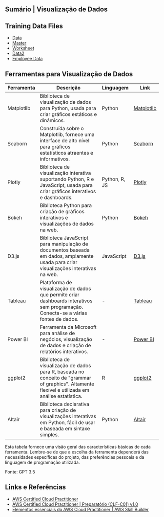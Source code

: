![]()

## Sumário | Visualização de Dados

      
## Training Data Files

- [Data]()
- [Master]()
- [Worksheet]()
- [Data2]()
- [Employee Data]()

## Ferramentas para Visualização de Dados

| Ferramenta        | Descrição                                                                                                                                                       | Linguagem   | Link                                          |
|-------------------|-----------------------------------------------------------------------------------------------------------------------------------------------------------------|-------------|-----------------------------------------------|
| Matplotlib        | Biblioteca de visualização de dados para Python, usada para criar gráficos estáticos e dinâmicos.                                                              | Python      | [Matplotlib](https://matplotlib.org/)         |
| Seaborn           | Construída sobre o Matplotlib, fornece uma interface de alto nível para gráficos estatísticos atraentes e informativos.                                       | Python      | [Seaborn](https://seaborn.pydata.org/)       |
| Plotly            | Biblioteca de visualização interativa suportando Python, R e JavaScript, usada para criar gráficos interativos e dashboards.                                   | Python, R, JS | [Plotly](https://plotly.com/)                 |
| Bokeh             | Biblioteca Python para criação de gráficos interativos e visualizações de dados na web.                                                                         | Python      | [Bokeh](https://bokeh.org/)                   |
| D3.js             | Biblioteca JavaScript para manipulação de documentos baseada em dados, amplamente usada para criar visualizações interativas na web.                             | JavaScript  | [D3.js](https://d3js.org/)                    |
| Tableau           | Plataforma de visualização de dados que permite criar dashboards interativos sem programação. Conecta-se a várias fontes de dados.                              | -           | [Tableau](https://www.tableau.com/)          |
| Power BI          | Ferramenta da Microsoft para análise de negócios, visualização de dados e criação de relatórios interativos.                                                    | -           | [Power BI](https://powerbi.microsoft.com/)   |
| ggplot2           | Biblioteca de visualização de dados para R, baseada no conceito de "grammar of graphics". Altamente flexível e utilizada em análise estatística.                 | R           | [ggplot2](https://ggplot2.tidyverse.org/)    |
| Altair            | Biblioteca declarativa para criação de visualizações interativas em Python, fácil de usar e baseada em sintaxe simples.                                         | Python      | [Altair](https://altair-viz.github.io/)      |

Esta tabela fornece uma visão geral das características básicas de cada ferramenta. Lembre-se de que a escolha da ferramenta dependerá das necessidades específicas do projeto, das preferências pessoais e da linguagem de programação utilizada.

Fonte: GPT 3.5


## Links e Referências

- [AWS Certified Cloud Practitioner](https://aws.amazon.com/pt/certification/certified-cloud-practitioner/)
- [AWS Certified Cloud Practitioner | Preparatório (CLF-C01) v1.0](https://www.itexams.com/exam/AWS-Certified-Cloud-Practitioner)
- [Elementos essenciais do AWS Cloud Practitioner | AWS Skill Builder](https://explore.skillbuilder.aws/learn/course/8287/elementos-essenciais-do-aws-cloud-practitioner-portugues-aws-cloud-practitioner-essentials-portuguese-na)
